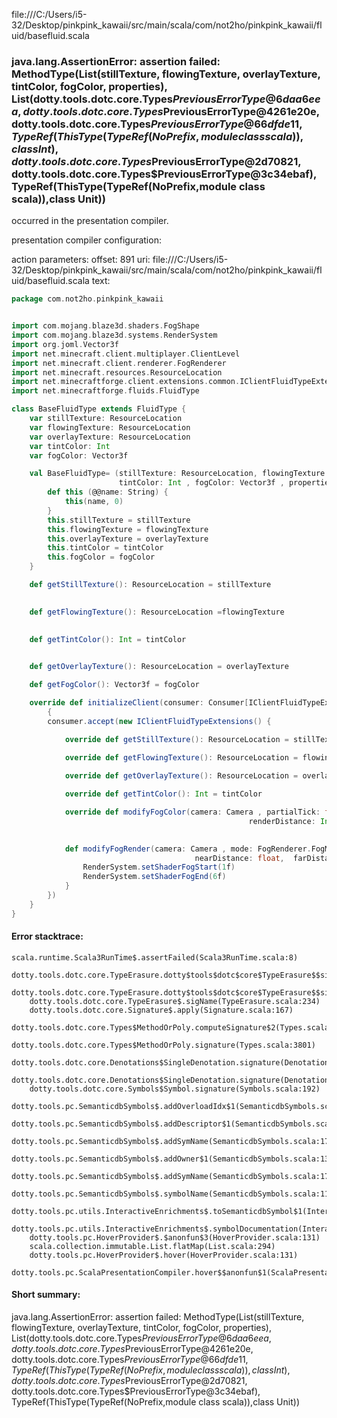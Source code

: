 file:///C:/Users/i5-32/Desktop/pinkpink_kawaii/src/main/scala/com/not2ho/pinkpink_kawaii/fluid/basefluid.scala
### java.lang.AssertionError: assertion failed: MethodType(List(stillTexture, flowingTexture, overlayTexture, tintColor, fogColor, properties), List(dotty.tools.dotc.core.Types$PreviousErrorType@6daa6eea, dotty.tools.dotc.core.Types$PreviousErrorType@4261e20e, dotty.tools.dotc.core.Types$PreviousErrorType@66dfde11, TypeRef(ThisType(TypeRef(NoPrefix,module class scala)),class Int), dotty.tools.dotc.core.Types$PreviousErrorType@2d70821, dotty.tools.dotc.core.Types$PreviousErrorType@3c34ebaf), TypeRef(ThisType(TypeRef(NoPrefix,module class scala)),class Unit))

occurred in the presentation compiler.

presentation compiler configuration:


action parameters:
offset: 891
uri: file:///C:/Users/i5-32/Desktop/pinkpink_kawaii/src/main/scala/com/not2ho/pinkpink_kawaii/fluid/basefluid.scala
text:
```scala
package com.not2ho.pinkpink_kawaii


import com.mojang.blaze3d.shaders.FogShape
import com.mojang.blaze3d.systems.RenderSystem
import org.joml.Vector3f
import net.minecraft.client.multiplayer.ClientLevel
import net.minecraft.client.renderer.FogRenderer
import net.minecraft.resources.ResourceLocation
import net.minecraftforge.client.extensions.common.IClientFluidTypeExtensions
import net.minecraftforge.fluids.FluidType

class BaseFluidType extends FluidType {
    var stillTexture: ResourceLocation
    var flowingTexture: ResourceLocation
    var overlayTexture: ResourceLocation
    var tintColor: Int
    var fogColor: Vector3f

    val BaseFluidType= (stillTexture: ResourceLocation, flowingTexture: ResourceLocation, overlayTexture: ResourceLocation ,
                        tintColor: Int , fogColor: Vector3f , properties: Properties ) => {
        def this (@@name: String) {
            this(name, 0)
        }
        this.stillTexture = stillTexture
        this.flowingTexture = flowingTexture
        this.overlayTexture = overlayTexture
        this.tintColor = tintColor
        this.fogColor = fogColor
    }

    def getStillTexture(): ResourceLocation = stillTexture
    

    def getFlowingTexture(): ResourceLocation =flowingTexture
    

    def getTintColor(): Int = tintColor
    

    def getOverlayTexture(): ResourceLocation = overlayTexture

    def getFogColor(): Vector3f = fogColor

    override def initializeClient(consumer: Consumer[IClientFluidTypeExtensions]):void = 
        {
        consumer.accept(new IClientFluidTypeExtensions() {

            override def getStillTexture(): ResourceLocation = stillTexture
            
            override def getFlowingTexture(): ResourceLocation = flowingTexture

            override def getOverlayTexture(): ResourceLocation = overlayTexture

            override def getTintColor(): Int = tintColor

            override def modifyFogColor(camera: Camera , partialTick: float , level: ClientLevel ,
                                                     renderDistance: Int, darkenWorldAmount: float, fluidFogColor: Vector3f):Vector3f = fogColor
        

            def modifyFogRender(camera: Camera , mode: FogRenderer.FogMode , renderDistance: float, partialTick: float,
                                         nearDistance: float,  farDistance: float,  shape: FogShape):void = {
                RenderSystem.setShaderFogStart(1f)
                RenderSystem.setShaderFogEnd(6f)
            }
        })
    }
}
```



#### Error stacktrace:

```
scala.runtime.Scala3RunTime$.assertFailed(Scala3RunTime.scala:8)
	dotty.tools.dotc.core.TypeErasure.dotty$tools$dotc$core$TypeErasure$$sigName(TypeErasure.scala:950)
	dotty.tools.dotc.core.TypeErasure.dotty$tools$dotc$core$TypeErasure$$sigName(TypeErasure.scala:951)
	dotty.tools.dotc.core.TypeErasure$.sigName(TypeErasure.scala:234)
	dotty.tools.dotc.core.Signature$.apply(Signature.scala:167)
	dotty.tools.dotc.core.Types$MethodOrPoly.computeSignature$2(Types.scala:3776)
	dotty.tools.dotc.core.Types$MethodOrPoly.signature(Types.scala:3801)
	dotty.tools.dotc.core.Denotations$SingleDenotation.signature(Denotations.scala:618)
	dotty.tools.dotc.core.Denotations$SingleDenotation.signature(Denotations.scala:608)
	dotty.tools.dotc.core.Symbols$Symbol.signature(Symbols.scala:192)
	dotty.tools.pc.SemanticdbSymbols$.addOverloadIdx$1(SemanticdbSymbols.scala:154)
	dotty.tools.pc.SemanticdbSymbols$.addDescriptor$1(SemanticdbSymbols.scala:175)
	dotty.tools.pc.SemanticdbSymbols$.addSymName(SemanticdbSymbols.scala:179)
	dotty.tools.pc.SemanticdbSymbols$.addOwner$1(SemanticdbSymbols.scala:134)
	dotty.tools.pc.SemanticdbSymbols$.addSymName(SemanticdbSymbols.scala:178)
	dotty.tools.pc.SemanticdbSymbols$.symbolName(SemanticdbSymbols.scala:117)
	dotty.tools.pc.utils.InteractiveEnrichments$.toSemanticdbSymbol$1(InteractiveEnrichments.scala:272)
	dotty.tools.pc.utils.InteractiveEnrichments$.symbolDocumentation(InteractiveEnrichments.scala:273)
	dotty.tools.pc.HoverProvider$.$anonfun$3(HoverProvider.scala:131)
	scala.collection.immutable.List.flatMap(List.scala:294)
	dotty.tools.pc.HoverProvider$.hover(HoverProvider.scala:131)
	dotty.tools.pc.ScalaPresentationCompiler.hover$$anonfun$1(ScalaPresentationCompiler.scala:376)
```
#### Short summary: 

java.lang.AssertionError: assertion failed: MethodType(List(stillTexture, flowingTexture, overlayTexture, tintColor, fogColor, properties), List(dotty.tools.dotc.core.Types$PreviousErrorType@6daa6eea, dotty.tools.dotc.core.Types$PreviousErrorType@4261e20e, dotty.tools.dotc.core.Types$PreviousErrorType@66dfde11, TypeRef(ThisType(TypeRef(NoPrefix,module class scala)),class Int), dotty.tools.dotc.core.Types$PreviousErrorType@2d70821, dotty.tools.dotc.core.Types$PreviousErrorType@3c34ebaf), TypeRef(ThisType(TypeRef(NoPrefix,module class scala)),class Unit))